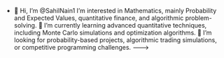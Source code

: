 - 👋 Hi, I’m @SahilNain1
I’m interested in Mathematics, mainly Probability and Expected Values, quantitative finance, and algorithmic problem-solving.
🌱 I’m currently learning advanced quantitative techniques, including Monte Carlo simulations and optimization algorithms.
💞️ I’m looking for probability-based projects, algorithmic trading simulations, or competitive programming challenges.
--->
